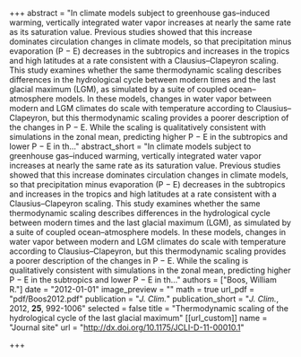 +++
abstract = "In climate models subject to greenhouse gas–induced warming, vertically integrated water vapor increases at nearly the same rate as its saturation value. Previous studies showed that this increase dominates circulation changes in climate models, so that precipitation minus evaporation (P − E) decreases in the subtropics and increases in the tropics and high latitudes at a rate consistent with a Clausius–Clapeyron scaling. This study examines whether the same thermodynamic scaling describes differences in the hydrological cycle between modern times and the last glacial maximum (LGM), as simulated by a suite of coupled ocean–atmosphere models. In these models, changes in water vapor between modern and LGM climates do scale with temperature according to Clausius–Clapeyron, but this thermodynamic scaling provides a poorer description of the changes in P − E. While the scaling is qualitatively consistent with simulations in the zonal mean, predicting higher P − E in the subtropics and lower P − E in th..."
abstract_short = "In climate models subject to greenhouse gas–induced warming, vertically integrated water vapor increases at nearly the same rate as its saturation value. Previous studies showed that this increase dominates circulation changes in climate models, so that precipitation minus evaporation (P − E) decreases in the subtropics and increases in the tropics and high latitudes at a rate consistent with a Clausius–Clapeyron scaling. This study examines whether the same thermodynamic scaling describes differences in the hydrological cycle between modern times and the last glacial maximum (LGM), as simulated by a suite of coupled ocean–atmosphere models. In these models, changes in water vapor between modern and LGM climates do scale with temperature according to Clausius–Clapeyron, but this thermodynamic scaling provides a poorer description of the changes in P − E. While the scaling is qualitatively consistent with simulations in the zonal mean, predicting higher P − E in the subtropics and lower P − E in th..."
authors = ["Boos, William R."]
date = "2012-01-01"
image_preview = ""
math = true
url_pdf = "pdf/Boos2012.pdf"
publication = "*J. Clim.*"
publication_short = "*J. Clim.*, 2012, **25**, 992-1006"
selected = false
title = "Thermodynamic scaling of the hydrological cycle of the last glacial maximum"
[[url_custom]]
   name = "Journal site"
   url = "http://dx.doi.org/10.1175/JCLI-D-11-00010.1"


+++
